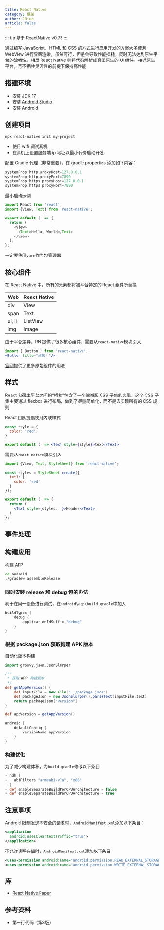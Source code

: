```yaml
---
title: React Native
category: 框架
author: JQiue
article: false
---
```


::: tip
基于 ReactNative v0.73
:::

通过编写 JavaScript、HTML 和 CSS 的方式进行应用开发的方案大多使用 WebView 进行界面渲染，虽然可行，但是会导致性能损耗，同时无法达到原生平台的流畅性。相反 React Native 则将代码解析成真正原生的 UI 组件，接近原生平台，再不牺牲灵活性的前提下保持高性能

## 搭建环境

+ 安装 JDK 17
+ 安装 [Android Studio](https://developer.android.com/studio?hl=zh-cn)
+ 安装 Android <SDK></SDK>

## 创建项目

```sh
npx react-native init my-project
```

+ 使用 wifi 调试真机
+ 在真机上设置服务端 ip 地址以最小代价启动开发

配置 Gradle 代理（非常重要），在 gradle.properties 添加如下内容：

```gradle
systemProp.http.proxyHost=127.0.0.1
systemProp.http.proxyPort=7890
systemProp.https.proxyHost=127.0.0.1
systemProp.https.proxyPort=7890
```

最小启动示例

```js
import React from 'react';
import {View, Text} from 'react-native';

export default () => {
  return (
    <View>
      <Text>Hello, World</Text>
    </View>
  );
};
```

一定要使用`yarn`作为包管理器

## 核心组件

在 React Native 中，所有的元素都将被平台特定的 React 组件所替换

| Web    | React Native |
| ------ | ------------ |
| div    | View         |
| span   | Text         |
| ul, li | ListView     |
| img    | Image        |

由于平台差异，RN 提供了很多核心组件，需要从`react-native`模块引入

```jsx
import { Button } from "react-native";
<Button title="点我！"/>
```

[官网](https://reactnative.dev/docs/button)提供了更多原始组件的用法

## 样式

React 和宿主平台之间的“桥接”包含了一个缩减版 CSS 子集的实现，这个 CSS 子集主要通过 flexbox 进行布局，做到了尽量简单化，而不是去实现所有的 CSS 规则

React 团队提倡使用内联样式

```jsx
const style = {
  color: 'red';
}

export default () => <Text style={style}>text</Text>
```

需要从`react-native`模块引入

```jsx
import {View, Text, StyleSheet} from 'react-native';

const styles = StyleSheet.create({
  txt1: {
    color: 'red'
  }
});

export default () => {
  return (
    <Text style={styles.  }>Header</Text>
  )
};
```

## 事件处理

## 构建应用

构建 APP

```sh
cd android
./gradlew assembleRelease
```

### 同时安装 release 和 debug 包的办法

利于在同一设备进行调试，在`android\app\build.gradle`中加入

```gradle
buildTypes {
    debug {
        applicationIdSuffix "debug"
    }
}
```

### 根据 package.json 获取构建 APK 版本

自动化版本构建

```gradle
import groovy.json.JsonSlurper

/**
 * 获取 APP 构建版本
 */
def getAppVersion() {
    def inputFile = new File("../package.json")
    def packageJson = new JsonSlurper().parseText(inputFile.text)
    return packageJson["version"]
}

def appVersion = getAppVersion()

android {
    defaultConfig {
        versionName appVersion
    }
}
```

### 构建优化

为了减少构建体积，为`build.gradle`修改以下条目

```gradle
- ndk {
-   abiFilters "armeabi-v7a", "x86"
- }
- def enableSeparateBuildPerCPUArchitecture = false
+ def enableSeparateBuildPerCPUArchitecture = true
```

## 注意事项

Android 限制发送不安全的请求时，`AndroidManifest.xml`添加以下条目：

```xml
<application
  android:usesCleartextTraffic="true">
</application>
```

不允许读写存储时，`AndroidManifest.xml`添加以下条目

```xml
<uses-permission android:name="android.permission.READ_EXTERNAL_STORAGE"/>
<uses-permission android:name="android.permission.WRITE_EXTERNAL_STORAGE"/>
```

## 库

+ [React Native Paper](https://callstack.github.io/react-native-paper/docs/components/ActivityIndicator)

## 参考资料

+ 第一行代码（第3版）
